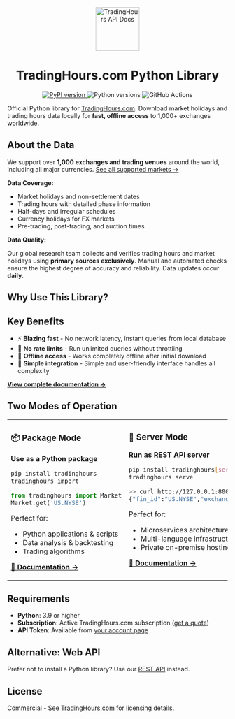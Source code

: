 <div align="center">
  <img src="https://www.tradinghours.com/img/logo-512x512.png" alt="TradingHours API Docs" height="100">
  <h1>TradingHours.com Python Library</h1>

  <p>
    <a href="https://badge.fury.io/py/tradinghours">
      <img src="https://badge.fury.io/py/tradinghours.svg" alt="PyPI version">
    </a>
    <img src="https://img.shields.io/badge/python-3.9%20%7C%203.10%20%7C%203.11%20%7C%203.12%20%7C%203.13-green" alt="Python versions">
    <img src="https://github.com/tradinghours/tradinghours-python/actions/workflows/release.yml/badge.svg?branch=main" alt="GitHub Actions">
  </p>
</div>

Official Python library for [TradingHours.com](https://www.tradinghours.com). Download market holidays and trading hours data locally for **fast, offline access** to 1,000+ exchanges worldwide.

## About the Data

We support over **1,000 exchanges and trading venues** around the world, including all major currencies. [See all supported markets →](https://www.tradinghours.com/data/coverage)

**Data Coverage:**
- Market holidays and non-settlement dates
- Trading hours with detailed phase information
- Half-days and irregular schedules
- Currency holidays for FX markets
- Pre-trading, post-trading, and auction times

**Data Quality:**

Our global research team collects and verifies trading hours and market holidays using **primary sources exclusively**. Manual and automated checks ensure the highest degree of accuracy and reliability. Data updates occur **daily**.

## Why Use This Library?

## Key Benefits

- ⚡ **Blazing fast** - No network latency, instant queries from local database
- 🚫 **No rate limits** - Run unlimited queries without throttling
- 💾 **Offline access** - Works completely offline after initial download
- 🔧 **Simple integration** - Simple and user-friendly interface handles all complexity

**[View complete documentation →](https://docs.tradinghours.com/python-library/)**

## Two Modes of Operation

<table>
<tr>
<td width="50%" valign="top">

### 📦 Package Mode
**Use as a Python package**

```bash
pip install tradinghours
tradinghours import
```
```python
from tradinghours import Market
Market.get('US.NYSE')
```

Perfect for:
- Python applications & scripts
- Data analysis & backtesting  
- Trading algorithms

**[📖 Documentation →](https://docs.tradinghours.com/python-library/package-mode/getting-started)**

</td>
<td width="50%" valign="top">

### 🚀 Server Mode
**Run as REST API server**

```bash
pip install tradinghours[server]
tradinghours serve
```
```bash
>> curl http://127.0.0.1:8000/markets/US.NYSE
{"fin_id":"US.NYSE","exchange_name":"New York...
```

Perfect for:
- Microservices architecture
- Multi-language infrastructure
- Private on-premise hosting

**[📖 Documentation →](https://docs.tradinghours.com/python-library/server-mode/getting-started)**

</td>
</tr>
</table>

## Requirements

- **Python**: 3.9 or higher
- **Subscription**: Active TradingHours.com subscription ([get a quote](https://www.tradinghours.com/data))
- **API Token**: Available from [your account page](https://www.tradinghours.com/user/api-tokens)

## Alternative: Web API

Prefer not to install a Python library? Use our [REST API](https://docs.tradinghours.com/3.x/introduction) instead.

## License

Commercial - See [TradingHours.com](https://www.tradinghours.com/data) for licensing details.
